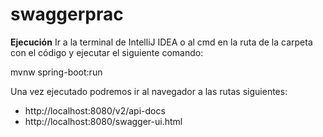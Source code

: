 # swaggerprac

**Ejecución**
Ir a la terminal de IntelliJ IDEA o al cmd en la ruta de la carpeta con el código y ejecutar el siguiente comando:

mvnw spring-boot:run

Una vez ejecutado podremos ir al navegador a las rutas siguientes:

* http://localhost:8080/v2/api-docs
* http://localhost:8080/swagger-ui.html
